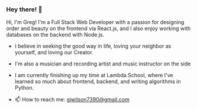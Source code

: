 ### Hey there! 👋

Hi, I'm Greg!  I'm a Full Stack Web Developer with a passion for designing order and beauty on the frontend via React.js, and I also enjoy working with databases on the backend with Node.js.  

- I believe in seeking the good way in life, loving your neighbor as yourself, and loving our Creator.
- I'm also a musician and recording artist and music instructor on the side
- I am currently finishing up my time at Lambda School, where I've learned so much about frontend, backend, and writing algorithms in Python.

- 📫 How to reach me: gjwilson7390@gmail.com
<!--
**gregory-j-wilson/gregory-j-wilson** is a ✨ _special_ ✨ repository because its `README.md` (this file) appears on your GitHub profile.

Here are some ideas to get you started:

- 🔭 I’m currently working on ...
- 🌱 I’m currently learning ...
- 👯 I’m looking to collaborate on ...
- 🤔 I’m looking for help with ...
- 💬 Ask me about ...

- 😄 Pronouns: ...
- ⚡ Fun fact: ...
-->
